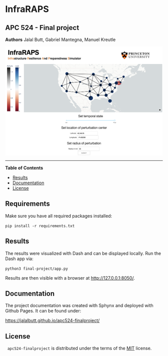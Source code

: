 # InfraRAPS
## APC 524 - Final project

**Authors**
Jalal Butt, Gabriel Mantegna, Manuel Kreutle

![alt text](https://github.com/jalalbutt/apc524-finalproject/blob/main/img/dash.png?raw=true)

-----

**Table of Contents**

- [Results](#results)
- [Documentation](#documentation)
- [License](#license)

## Requirements

Make sure you have all required packages installed:

`pip install -r requirements.txt`

## Results

The results were visualized with Dash and can be displayed locally. Run the Dash app via:

`python3 final-project/app.py`

Results are then visible with a browser at http://127.0.0.1:8050/.


## Documentation

The project documentation was created with Sphynx and deployed with Github Pages. It can be found under:

https://jalalbutt.github.io/apc524-finalproject/

## License

` apc524-finalproject` is distributed under the terms of the [MIT](https://spdx.org/licenses/MIT.html) license.
